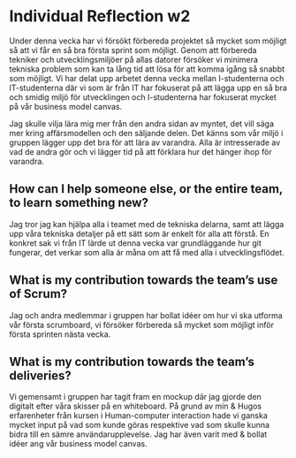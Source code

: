 # Individual Reflection w2

Under denna vecka har vi försökt förbereda projektet så mycket som möjligt så att vi får en så bra första sprint som möjligt. Genom att förbereda tekniker och utvecklingsmiljöer på allas datorer försöker vi minimera tekniska problem som kan ta lång tid att lösa för att komma igång så snabbt som möjligt. 
Vi har delat upp arbetet denna vecka mellan I-studenterna och IT-studenterna där vi som är från IT har fokuserat på att lägga upp en så bra och smidig miljö för utvecklingen och I-studenterna har fokuserat mycket på vår business model canvas. 

Jag skulle vilja lära mig mer från den andra sidan av myntet, det vill säga mer kring affärsmodellen och den säljande delen. Det känns som vår miljö i gruppen lägger upp det bra för att lära av varandra. Alla är intresserade av vad de andra gör och vi lägger tid på att förklara hur det hänger ihop för varandra. 

## How can I help someone else, or the entire team, to learn something new?
Jag tror jag kan hjälpa alla i teamet med de tekniska delarna, samt att lägga upp våra tekniska detaljer på ett sätt som är enkelt för alla att förstå. 
En konkret sak vi från IT lärde ut denna vecka var grundläggande hur git fungerar, det verkar som alla är måna om att få med alla i utvecklingsflödet.

## What is my contribution towards the team’s use of Scrum?
Jag och andra medlemmar i gruppen har bollat idéer om hur vi ska utforma vår första scrumboard, vi försöker förbereda så mycket som möjligt inför första sprinten nästa vecka. 


## What is my contribution towards the team’s deliveries?
Vi gemensamt i gruppen har tagit fram en mockup där jag gjorde den digitalt efter våra skisser på en whiteboard. På grund av min & Hugos erfarenheter från kursen i Human-computer interaction hade vi ganska mycket input på vad som kunde göras respektive vad som skulle kunna bidra till en sämre användarupplevelse. Jag har även varit med & bollat idéer ang vår business model canvas.